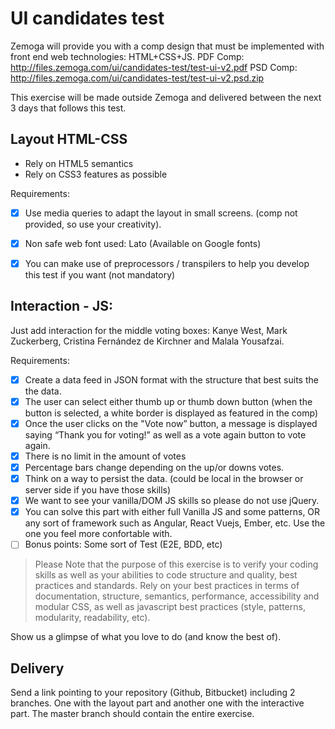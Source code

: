 # UI candidates test



Zemoga will provide you with a comp design that must be implemented with front end web technologies: HTML+CSS+JS.
PDF Comp:
http://files.zemoga.com/ui/candidates-test/test-ui-v2.pdf
PSD Comp:
http://files.zemoga.com/ui/candidates-test/test-ui-v2.psd.zip

This exercise will be made outside Zemoga and delivered between the next 3 days that follows this test.


## Layout HTML-CSS

- Rely on HTML5 semantics
- Rely on CSS3 features as possible

Requirements:
- [x] Use media queries to adapt the layout in small screens. (comp not provided, so use your creativity).
- [x] Non safe web font used: Lato (Available on Google fonts)
- [x] You can make use of preprocessors / transpilers to help you develop this test if you want (not mandatory)


## Interaction - JS:

Just add interaction for the middle voting boxes: Kanye West, Mark Zuckerberg, Cristina Fernández de Kirchner and Malala Yousafzai.

Requirements:
- [x] Create a data feed in JSON format with the structure that best suits the the data.
- [x] The user can select either thumb up or thumb down button (when the button is selected, a white border is displayed as featured in the comp)
- [x] Once the user clicks on the "Vote now” button, a message is displayed saying “Thank you for voting!” as well as a vote again button to vote again.
- [x] There is no limit in the amount of votes
- [x] Percentage bars change depending on the up/or downs votes.
- [x] Think on a way to persist the data. (could be local in the browser or server side if you have those skills)
- [x] We want to see your vanilla/DOM JS skills so please do not use jQuery.
- [x] You can solve this part with either full Vanilla JS and some patterns, OR any sort of framework such as Angular, React Vuejs, Ember, etc. Use the one you feel more confortable with.
- [ ] Bonus points: Some sort of Test (E2E, BDD, etc)

> Please Note that the purpose of this exercise is to verify your coding skills as well as your abilities to code structure and quality,  best practices and standards. Rely on your best practices in terms of documentation, structure, semantics, performance, accessibility and modular CSS, as well as javascript best practices (style, patterns, modularity, readability, etc). 

Show us a glimpse of what you love to do (and know the best of).

## Delivery

Send a link pointing to your repository (Github, Bitbucket) including 2 branches. One with the layout part and another one with the interactive part.
The master branch should contain the entire exercise.
